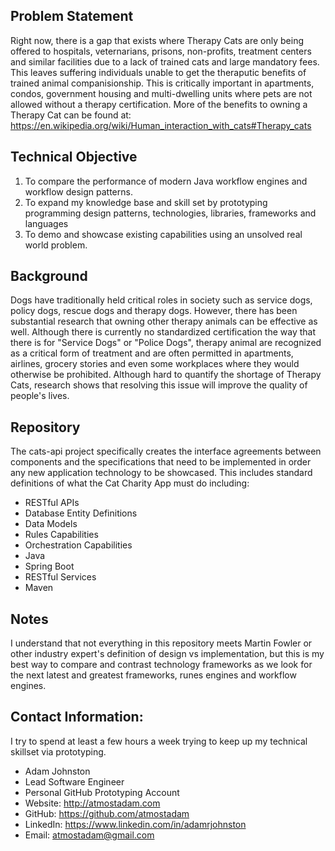 ## Problem Statement
Right now, there is a gap that exists where Therapy Cats are only being offered to hospitals, veternarians, prisons, non-profits, treatment centers and similar facilities due to a lack of trained cats and large mandatory fees. This leaves suffering individuals unable to get the theraputic benefits of trained animal companisionship. This is critically important in apartments, condos, government housing and multi-dwelling units where pets are not allowed without a therapy certification. More of the benefits to owning a Therapy Cat can be found at: <https://en.wikipedia.org/wiki/Human_interaction_with_cats#Therapy_cats>

## Technical Objective
1. To compare the performance of modern Java workflow engines and workflow design patterns.
2. To expand my knowledge base and skill set by prototyping programming design patterns, technologies, libraries, frameworks and languages
3. To demo and showcase existing capabilities using an unsolved real world problem.

## Background
Dogs have traditionally held critical roles in society such as service dogs, policy dogs, rescue dogs and therapy dogs. However, there has been substantial research that owning other therapy animals can be effective as well. Although there is currently no standardized certification the way that there is for "Service Dogs" or "Police Dogs", therapy animal are recognized as a critical form of treatment and are often permitted in apartments, airlines, grocery stories and even some workplaces where they would otherwise be prohibited. Although hard to quantify the shortage of Therapy Cats, research shows that resolving this issue will improve the quality of people's lives.

## Repository
The cats-api project specifically creates the interface agreements between components and the specifications that need to be implemented in order any new application technology to be showcased. This includes standard definitions of what the Cat Charity App must do including:
- RESTful APIs
- Database Entity Definitions
- Data Models
- Rules Capabilities
- Orchestration Capabilities
- Java
- Spring Boot
- RESTful Services
- Maven

## Notes
I understand that not everything in this repository meets Martin Fowler or other industry expert's definition of design vs implementation, but this is my best way to compare and contrast technology frameworks as we look for the next latest and greatest frameworks, runes engines and workflow engines.

## Contact Information:
I try to spend at least a few hours a week trying to keep up my technical skillset via prototyping.

- Adam Johnston
- Lead Software Engineer
- Personal GitHub Prototyping Account
- Website: <http://atmostadam.com>
- GitHub: <https://github.com/atmostadam>
- LinkedIn: <https://www.linkedin.com/in/adamrjohnston>
- Email: atmostadam@gmail.com
